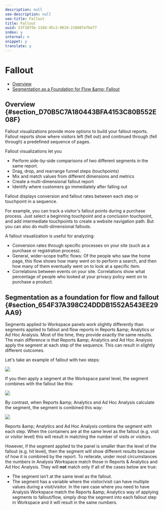 ```yaml
---
description: null
seo-description: null
seo-title: Fallout
title: Fallout
uuid: 53f18f5b-13dd-45c2-9619-218807efbe77
index: y
internal: n
snippet: y
translate: y
---
```


# Fallout


* [ Overview ](fallout_flow.md#section_D70B5C7A180443BFA4153C80B552E08F)
* [ Segmentation as a Foundation for Flow &amp;amp; Fallout ](fallout_flow.md#section_654F37A398C24DDDB1552A543EE29AA9)

## Overview {#section_D70B5C7A180443BFA4153C80B552E08F}

Fallout visualizations provide more options to build your fallout reports. Fallout reports show where visitors left (fell out) and continued through (fell through) a predefined sequence of pages. 

Fallout visualizations let you 


* Perform side-by-side comparisons of two different segments in the same report.
* Drag, drop, and rearrange funnel steps (touchpoints)
* Mix and match values from different dimensions and metrics
* Create a multi-dimensional fallout report
* Identify where customers go immediately after falling out


Fallout displays conversion and fallout rates between each step or touchpoint in a sequence. 

For example, you can track a visitor's fallout points during a purchase process. Just select a beginning touchpoint and a conclusion touchpoint, and add intermediate touchpoints to create a website navigation path. But you can also do multi-dimensional fallouts. 

A fallout visualization is useful for analyzing: 


* Conversion rates through specific processes on your site (such as a purchase or registration process).
* General, wider-scope traffic flows: Of the people who saw the home page, this flow shows how many went on to perform a search, and then how many of them eventually went on to look at a specific item.
* Correlations between events on your site. Correlations show what percentage of people who looked at your privacy policy went on to purchase a product.


## Segmentation as a foundation for flow and fallout {#section_654F37A398C24DDDB1552A543EE29AA9}

Segments applied to Workspace panels work slightly differently than segments applied to fallout and flow reports in Reports &amp;amp; Analytics or Ad Hoc Analysis. Most of the time, they provide exactly the same results. The main difference is that Reports &amp;amp; Analytics and Ad Hoc Analysis apply the segment at each step of the sequence. This can result in slightly different outcomes. 

Let's take an example of fallout with two steps: 

![](graphics/fallout_segments1.png) 

If you then apply a segment at the Workspace panel level, the segment combines with the fallout like this: 

![](graphics/fallout_segments2.png) 

By contrast, when Reports &amp;amp; Analytics and Ad Hoc Analysis calculate the segment, the segment is combined this way: 

![](graphics/fallout_segments3.png) 

Reports &amp;amp; Analytics and Ad Hoc Analysis combine the segment with each step. When the containers are at the same level as the fallout (e.g. visit or visitor level) this will result in matching the number of visits or visitors. 

However, if the segment applied to the panel is smaller than the level of the fallout (e.g. hit level), then the segment will show different results because of how it is combined by the report. To reiterate, under most circumstances the numbers in Analysis Workspace match those in Reports &amp; Analytics and Ad Hoc Analysis. They will **not** match only if all of the cases below are true: 

* The segment isn’t at the same level as the fallout.
* The segment has a variable where the visitor/visit can have multiple values during a visit/visitor.
In the rare case where you need to have Analysis Workspace match the Reports &amp;amp; Analytics way of applying segments to fallout/flow, simply drop the segment into each fallout step in Workspace and it will result in the same numbers. 
